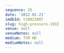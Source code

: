 ```yaml
---
sequence: 25
date: '2012-01-21'
imdbId: tt0023007
slug: high-pressure-1932
venue: null
venueNotes: null
medium: TCM HD
mediumNotes: null
---
```


